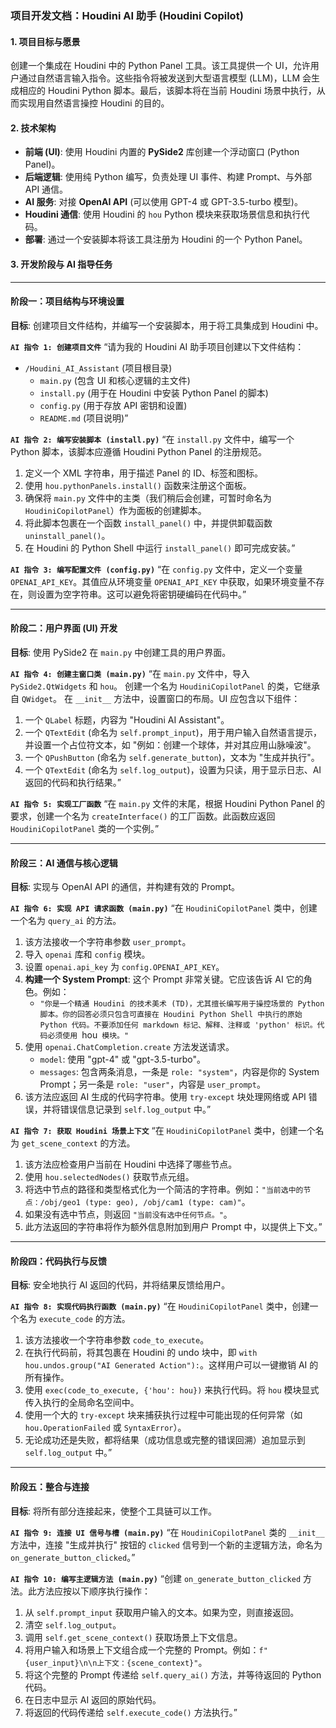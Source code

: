 ### **项目开发文档：Houdini AI 助手 (Houdini Copilot)**

#### **1. 项目目标与愿景**

创建一个集成在 Houdini 中的 Python Panel 工具。该工具提供一个 UI，允许用户通过自然语言输入指令。这些指令将被发送到大型语言模型 (LLM)，LLM 会生成相应的 Houdini Python 脚本。最后，该脚本将在当前 Houdini 场景中执行，从而实现用自然语言操控 Houdini 的目的。

#### **2. 技术架构**

*   **前端 (UI)**: 使用 Houdini 内置的 **PySide2** 库创建一个浮动窗口 (Python Panel)。
*   **后端逻辑**: 使用纯 Python 编写，负责处理 UI 事件、构建 Prompt、与外部 API 通信。
*   **AI 服务**: 对接 **OpenAI API** (可以使用 GPT-4 或 GPT-3.5-turbo 模型)。
*   **Houdini 通信**: 使用 Houdini 的 `hou` Python 模块来获取场景信息和执行代码。
*   **部署**: 通过一个安装脚本将该工具注册为 Houdini 的一个 Python Panel。

#### **3. 开发阶段与 AI 指导任务**

---

#### **阶段一：项目结构与环境设置**

**目标**: 创建项目文件结构，并编写一个安装脚本，用于将工具集成到 Houdini 中。

**`AI 指令 1: 创建项目文件`**
“请为我的 Houdini AI 助手项目创建以下文件结构：
- `/Houdini_AI_Assistant` (项目根目录)
  - `main.py` (包含 UI 和核心逻辑的主文件)
  - `install.py` (用于在 Houdini 中安装 Python Panel 的脚本)
  - `config.py` (用于存放 API 密钥和设置)
  - `README.md` (项目说明)”

**`AI 指令 2: 编写安装脚本 (install.py)`**
“在 `install.py` 文件中，编写一个 Python 脚本，该脚本应遵循 Houdini Python Panel 的注册规范。
1.  定义一个 XML 字符串，用于描述 Panel 的 ID、标签和图标。
2.  使用 `hou.pythonPanels.install()` 函数来注册这个面板。
3.  确保将 `main.py` 文件中的主类（我们稍后会创建，可暂时命名为 `HoudiniCopilotPanel`）作为面板的创建脚本。
4.  将此脚本包裹在一个函数 `install_panel()` 中，并提供卸载函数 `uninstall_panel()`。
5.  在 Houdini 的 Python Shell 中运行 `install_panel()` 即可完成安装。”

**`AI 指令 3: 编写配置文件 (config.py)`**
“在 `config.py` 文件中，定义一个变量 `OPENAI_API_KEY`。其值应从环境变量 `OPENAI_API_KEY` 中获取，如果环境变量不存在，则设置为空字符串。这可以避免将密钥硬编码在代码中。”

---

#### **阶段二：用户界面 (UI) 开发**

**目标**: 使用 PySide2 在 `main.py` 中创建工具的用户界面。

**`AI 指令 4: 创建主窗口类 (main.py)`**
“在 `main.py` 文件中，导入 `PySide2.QtWidgets` 和 `hou`。
创建一个名为 `HoudiniCopilotPanel` 的类，它继承自 `QWidget`。
在 `__init__` 方法中，设置窗口的布局。UI 应包含以下组件：
1.  一个 `QLabel` 标题，内容为 "Houdini AI Assistant"。
2.  一个 `QTextEdit` (命名为 `self.prompt_input`)，用于用户输入自然语言提示，并设置一个占位符文本，如 "例如：创建一个球体，并对其应用山脉噪波"。
3.  一个 `QPushButton` (命名为 `self.generate_button`)，文本为 "生成并执行"。
4.  一个 `QTextEdit` (命名为 `self.log_output`)，设置为只读，用于显示日志、AI 返回的代码和执行结果。”

**`AI 指令 5: 实现工厂函数`**
“在 `main.py` 文件的末尾，根据 Houdini Python Panel 的要求，创建一个名为 `createInterface()` 的工厂函数。此函数应返回 `HoudiniCopilotPanel` 类的一个实例。”

---

#### **阶段三：AI 通信与核心逻辑**

**目标**: 实现与 OpenAI API 的通信，并构建有效的 Prompt。

**`AI 指令 6: 实现 API 请求函数 (main.py)`**
“在 `HoudiniCopilotPanel` 类中，创建一个名为 `query_ai` 的方法。
1.  该方法接收一个字符串参数 `user_prompt`。
2.  导入 `openai` 库和 `config` 模块。
3.  设置 `openai.api_key` 为 `config.OPENAI_API_KEY`。
4.  **构建一个 System Prompt**: 这个 Prompt 非常关键。它应该告诉 AI 它的角色。例如：
    *   `"你是一个精通 Houdini 的技术美术 (TD)，尤其擅长编写用于操控场景的 Python 脚本。你的回答必须只包含可直接在 Houdini Python Shell 中执行的原始 Python 代码。不要添加任何 markdown 标记、解释、注释或 'python' 标识。代码必须使用 `hou` 模块。"`
5.  使用 `openai.ChatCompletion.create` 方法发送请求。
    *   `model`: 使用 "gpt-4" 或 "gpt-3.5-turbo"。
    *   `messages`: 包含两条消息，一条是 `role: "system"`，内容是你的 System Prompt；另一条是 `role: "user"`，内容是 `user_prompt`。
6.  该方法应返回 AI 生成的代码字符串。使用 `try-except` 块处理网络或 API 错误，并将错误信息记录到 `self.log_output` 中。”

**`AI 指令 7: 获取 Houdini 场景上下文`**
“在 `HoudiniCopilotPanel` 类中，创建一个名为 `get_scene_context` 的方法。
1.  该方法应检查用户当前在 Houdini 中选择了哪些节点。
2.  使用 `hou.selectedNodes()` 获取节点元组。
3.  将选中节点的路径和类型格式化为一个简洁的字符串。例如：`"当前选中的节点：/obj/geo1 (type: geo), /obj/cam1 (type: cam)"`。
4.  如果没有选中节点，则返回 `"当前没有选中任何节点。"`。
5.  此方法返回的字符串将作为额外信息附加到用户 Prompt 中，以提供上下文。”

---

#### **阶段四：代码执行与反馈**

**目标**: 安全地执行 AI 返回的代码，并将结果反馈给用户。

**`AI 指令 8: 实现代码执行函数 (main.py)`**
“在 `HoudiniCopilotPanel` 类中，创建一个名为 `execute_code` 的方法。
1.  该方法接收一个字符串参数 `code_to_execute`。
2.  在执行代码前，将其包裹在 Houdini 的 undo 块中，即 `with hou.undos.group("AI Generated Action"):`。这样用户可以一键撤销 AI 的所有操作。
3.  使用 `exec(code_to_execute, {'hou': hou})` 来执行代码。将 `hou` 模块显式传入执行的全局命名空间中。
4.  使用一个大的 `try-except` 块来捕获执行过程中可能出现的任何异常（如 `hou.OperationFailed` 或 `SyntaxError`）。
5.  无论成功还是失败，都将结果（成功信息或完整的错误回溯）追加显示到 `self.log_output` 中。”

---

#### **阶段五：整合与连接**

**目标**: 将所有部分连接起来，使整个工具链可以工作。

**`AI 指令 9: 连接 UI 信号与槽 (main.py)`**
“在 `HoudiniCopilotPanel` 类的 `__init__` 方法中，连接 "生成并执行" 按钮的 `clicked` 信号到一个新的主逻辑方法，命名为 `on_generate_button_clicked`。”

**`AI 指令 10: 编写主逻辑方法 (main.py)`**
“创建 `on_generate_button_clicked` 方法。此方法应按以下顺序执行操作：
1.  从 `self.prompt_input` 获取用户输入的文本。如果为空，则直接返回。
2.  清空 `self.log_output`。
3.  调用 `self.get_scene_context()` 获取场景上下文信息。
4.  将用户输入和场景上下文组合成一个完整的 Prompt。例如：`f"{user_input}\n\n上下文：{scene_context}"`。
5.  将这个完整的 Prompt 传递给 `self.query_ai()` 方法，并等待返回的 Python 代码。
6.  在日志中显示 AI 返回的原始代码。
7.  将返回的代码传递给 `self.execute_code()` 方法执行。”
